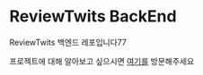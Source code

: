 # ReviewTwits BackEnd

ReviewTwits 백엔드 레포입니다77

프로젝트에 대해 알아보고 싶으시면 [여기를](https://github.com/DevelopLife/ReviewTwits) 방문해주세요